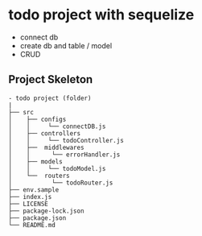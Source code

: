 # todo project with sequelize

- connect db
- create db and table / model
- CRUD

## Project Skeleton

```
- todo project (folder)
|
├── src
│    ├── configs
│    │     └── connectDB.js
│    ├── controllers
│    │     └── todoController.js
│    ├──  middlewares
│    │      └── errorHandler.js
│    ├── models
│    │     └── todoModel.js
│    └──  routers
│           └── todoRouter.js
├── env.sample
├── index.js
├── LICENSE
├── package-lock.json
├── package.json
└── README.md
```
